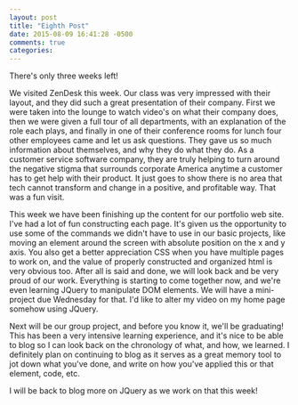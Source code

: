 ```yaml
---
layout: post
title: "Eighth Post"
date: 2015-08-09 16:41:28 -0500
comments: true
categories: 
---
```

There's only three weeks left!

We visited ZenDesk this week. Our class was very impressed with their layout, and they did such a great presentation of their company. First we were taken into the lounge to watch video's on what their company does, then we were given a full tour of all departments, with an explanation of the role each plays, and finally in one of their conference rooms for lunch four other employees came and let us ask questions. They gave us so much information about themselves, and why they do what they do. As a customer service software company, they are truly helping to turn around the negative stigma that surrounds corporate America anytime a customer has to get help with their product. It just goes to show there is no area that tech cannot transform and change in a positive, and profitable way. That was a fun visit.

This week we have been finishing up the content for our portfolio web site. I've had a lot of fun constructing each page. It's given us the opportunity to use some of the commands we didn't have to use in our basic projects, like moving an element around the screen with absolute position on the x and y axis. You also get a better appreciation CSS when you have multiple pages to work on, and the value of properly constructed and organized html is very obvious too. After all is said and done, we will look back and be very proud of our work. Everything is starting to come together now, and we're even learning JQuery to manipulate DOM elements. We will have a mini-project due Wednesday for that. I'd like to alter my video on my home page somehow using JQuery.

Next will be our group project, and before you know it, we'll be graduating! This has been a very intensive learning experience, and it's nice to be able to blog so I can look back on the chronology of what, and how, we learned. I definitely plan on continuing to blog as it serves as a great memory tool to jot down what you've done, and write on how you've applied this or that element, code, etc.

I will be back to blog more on JQuery as we work on that this week!


